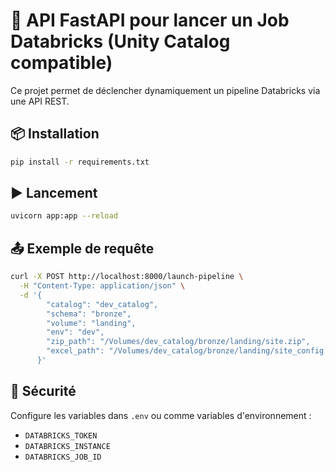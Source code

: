 # 🚀 API FastAPI pour lancer un Job Databricks (Unity Catalog compatible)

Ce projet permet de déclencher dynamiquement un pipeline Databricks via une API REST.

## 📦 Installation

```bash
pip install -r requirements.txt
```

## ▶️ Lancement

```bash
uvicorn app:app --reload
```

## 📤 Exemple de requête

```bash
curl -X POST http://localhost:8000/launch-pipeline \
  -H "Content-Type: application/json" \
  -d '{
        "catalog": "dev_catalog",
        "schema": "bronze",
        "volume": "landing",
        "env": "dev",
        "zip_path": "/Volumes/dev_catalog/bronze/landing/site.zip",
        "excel_path": "/Volumes/dev_catalog/bronze/landing/site_config.xlsx"
      }'
```

## 🔐 Sécurité

Configure les variables dans `.env` ou comme variables d'environnement :
- `DATABRICKS_TOKEN`
- `DATABRICKS_INSTANCE`
- `DATABRICKS_JOB_ID`
